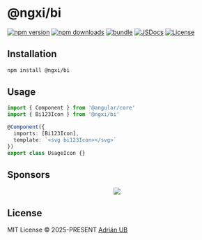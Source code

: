 # @ngxi/bi

[![npm version][npm-version-src]][npm-version-href]
[![npm downloads][npm-downloads-src]][npm-downloads-href]
[![bundle][bundle-src]][bundle-href]
[![JSDocs][jsdocs-src]][jsdocs-href]
[![License][license-src]][license-href]

## Installation

```sh
npm install @ngxi/bi
```

## Usage

```ts
import { Component } from '@angular/core'
import { Bi123Icon } from '@ngxi/bi'

@Component({
  imports: [Bi123Icon],
  template: `<svg bi123Icon></svg>`
})
export class UsageIcon {}
```

## Sponsors

<p align="center">
  <a href="https://cdn.jsdelivr.net/gh/adrian-ub/static/sponsors.svg">
    <img src='https://cdn.jsdelivr.net/gh/adrian-ub/static/sponsors.svg'/>
  </a>
</p>

## License

MIT License © 2025-PRESENT [Adrián UB](https://github.com/adrian-ub)

<!-- Badges -->

[npm-version-src]: https://img.shields.io/npm/v/@ngxi/bi?style=flat&colorA=080f12&colorB=1fa669
[npm-version-href]: https://npmjs.com/package/@ngxi/bi
[npm-downloads-src]: https://img.shields.io/npm/dm/@ngxi/bi?style=flat&colorA=080f12&colorB=1fa669
[npm-downloads-href]: https://npmjs.com/package/@ngxi/bi
[bundle-src]: https://img.shields.io/bundlephobia/minzip/@ngxi/bi?style=flat&colorA=080f12&colorB=1fa669&label=minzip
[bundle-href]: https://bundlephobia.com/result?p=@ngxi/bi
[license-src]: https://img.shields.io/npm/l/@ngxi/bi?style=flat&colorA=080f12&colorB=1fa669
[license-href]: https://github.com/adrian-ub/ngxi/blob/main/LICENSE
[jsdocs-src]: https://img.shields.io/badge/jsdocs-reference-080f12?style=flat&colorA=080f12&colorB=1fa669
[jsdocs-href]: https://www.jsdocs.io/package/@ngxi/bi

